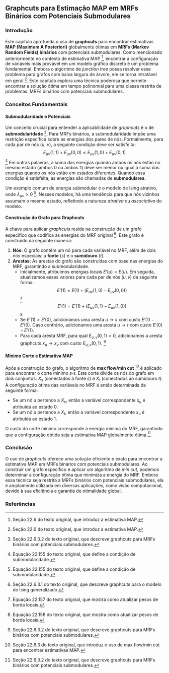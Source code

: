 ## Graphcuts para Estimação MAP em MRFs Binários com Potenciais Submodulares

### Introdução
Este capítulo aprofunda o uso de **graphcuts** para encontrar estimativas **MAP (Maximum A Posteriori)** globalmente ótimas em **MRFs (Markov Random Fields) binários** com potenciais submodulares. Como mencionado anteriormente no contexto de estimativa MAP [^22.6], encontrar a configuração de variáveis mais provável em um modelo gráfico discreto é um problema fundamental. Embora o algoritmo de *junction tree* possa resolver esse problema para grafos com baixa largura de árvore, ele se torna intratável em geral [^22.6]. Este capítulo explora uma técnica poderosa que permite encontrar a solução ótima em tempo polinomial para uma classe restrita de problemas: MRFs binários com potenciais submodulares.

### Conceitos Fundamentais

#### Submodularidade e Potenciais
Um conceito crucial para entender a aplicabilidade de *graphcuts* é o de **submodularidade** [^22.6.3.2]. Para MRFs binários, a submodularidade impõe uma restrição específica sobre as energias dos pares de nós. Formalmente, para cada par de nós (*u*, *v*), a seguinte condição deve ser satisfeita:
$$E_{uv}(1, 1) + E_{uv}(0, 0) \leq E_{uv}(1, 0) + E_{uv}(0, 1)$$ [^22.155]
Em outras palavras, a soma das energias quando ambos os nós estão no mesmo estado (ambos 0 ou ambos 1) deve ser menor ou igual à soma das energias quando os nós estão em estados diferentes. Quando essa condição é satisfeita, as energias são chamadas de **submodulares**.

Um exemplo comum de energia submodular é o modelo de Ising atrativo, onde  $\lambda_{uv} > 0$ [^22.155]. Nesses modelos, há uma tendência para que nós vizinhos assumam o mesmo estado, refletindo a natureza *atrativa* ou *associativa* do modelo.

#### Construção do Grafo para Graphcuts
A chave para aplicar *graphcuts* reside na construção de um grafo específico que codifica as energias do MRF original [^22.6.3.1]. Este grafo é construído da seguinte maneira:
1. **Nós:** O grafo contém um nó para cada variável no MRF, além de dois nós especiais: a **fonte** (*s*) e o **sumidouro** (*t*).
2. **Arestas:** As arestas do grafo são construídas com base nas energias do MRF, garantindo a submodularidade.
    - Inicialmente, atribuímos energias locais $E'(u) = E(u)$. Em seguida, atualizamos esses valores para cada par de nós $(u, v)$ da seguinte forma:
    $$E'(1) = E(1) + (E_{uv}(1, 0) - E_{uv}(0, 0))$$ [^22.157]
    $$E'(1) = E'(1) + (E_{uv}(1, 1) - E_{uv}(1, 0))$$ [^22.158]
   - Se $E'(1) > E'(0)$, adicionamos uma aresta $u \rightarrow s$ com custo $E'(1) - E'(0)$. Caso contrário, adicionamos uma aresta $u \rightarrow t$ com custo $E'(0) - E'(1)$.
   - Para cada aresta MRF, para qual $E_{u,v}(0,1) > 0$, adicionamos a aresta graphcuts $x_u \rightarrow x_v$ com custo $E_{u,v}(0,1)$. [^22.6.3.2]
    
#### Mínimo Corte e Estimativa MAP
Após a construção do grafo, o algoritmo de **max flow/min cut** [^22.6.3] é aplicado para encontrar o corte mínimo *s-t*. Este corte divide os nós do grafo em dois conjuntos: $X_s$ (conectados à fonte *s*) e $X_t$ (conectados ao sumidouro *t*). A configuração ótima das variáveis no MRF é então determinada da seguinte forma:
- Se um nó *u* pertence a $X_s$, então a variável correspondente $x_u$ é atribuída ao estado 0.
- Se um nó *u* pertence a $X_t$, então a variável correspondente $x_u$ é atribuída ao estado 1.

O custo do corte mínimo corresponde à energia mínima do MRF, garantindo que a configuração obtida seja a estimativa MAP globalmente ótima [^22.6.3.2].

### Conclusão
O uso de *graphcuts* oferece uma solução eficiente e exata para encontrar a estimativa MAP em MRFs binários com potenciais submodulares. Ao construir um grafo específico e aplicar um algoritmo de *min cut*, podemos determinar a configuração ótima que minimiza a energia do MRF. Embora essa técnica seja restrita a MRFs binários com potenciais submodulares, ela é amplamente utilizada em diversas aplicações, como visão computacional, devido à sua eficiência e garantia de otimalidade global.

### Referências
[^22.6]: Seção 22.6 do texto original, que introduz a estimativa MAP.
[^22.6.3]: Seção 22.6.3 do texto original, que introduz o uso de max flow/min cut para encontrar estimativas MAP.
[^22.6.3.1]: Seção 22.6.3.1 do texto original, que descreve graphcuts para o modelo de Ising generalizado.
[^22.6.3.2]: Seção 22.6.3.2 do texto original, que descreve graphcuts para MRFs binários com potenciais submodulares.
[^22.155]: Equação 22.155 do texto original, que define a condição de submodularidade.
[^22.157]: Equação 22.157 do texto original, que mostra como atualizar pesos de borda locais.
[^22.158]: Equação 22.158 do texto original, que mostra como atualizar pesos de borda locais.
<!-- END -->